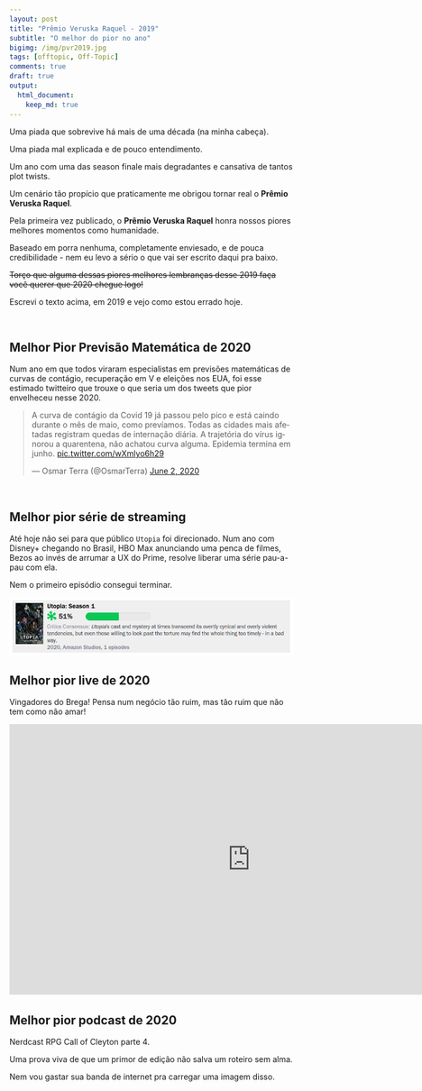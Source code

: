 ```yaml
---
layout: post
title: "Prêmio Veruska Raquel - 2019"
subtitle: "O melhor do pior no ano"
bigimg: /img/pvr2019.jpg
tags: [offtopic, Off-Topic]
comments: true
draft: true
output:
  html_document:
    keep_md: true
---
```


Uma piada que sobrevive há mais de uma década (na minha cabeça).

Uma piada mal explicada e de pouco entendimento.

Um ano com uma das season finale mais degradantes e cansativa de tantos plot twists.

Um cenário tão propício que praticamente me obrigou tornar real o **Prêmio Veruska Raquel**.

Pela primeira vez publicado, o **Prêmio Veruska Raquel** honra nossos piores melhores momentos como humanidade.

Baseado em porra nenhuma, completamente enviesado, e de pouca credibilidade - nem eu levo a sério o que vai ser escrito daqui pra baixo.

<s>Torço que alguma dessas piores melhores lembranças desse 2019 faça você querer que 2020 chegue logo!</s>

Escrevi o texto acima, em 2019 e vejo como estou errado hoje.

</br>

## Melhor Pior Previsão Matemática de 2020

Num ano em que todos viraram especialistas em previsões matemáticas de curvas de contágio, recuperação em V e eleições nos EUA, foi esse estimado twitteiro que trouxe o que seria um dos tweets que pior envelheceu nesse 2020.

<blockquote class="twitter-tweet"><p lang="pt" dir="ltr">A curva de contágio da Covid 19 já passou pelo pico e está caindo durante o mês de maio, como prevíamos. Todas as cidades mais afetadas registram quedas de internação diária. A trajetória do vírus ignorou a quarentena, não achatou curva alguma. Epidemia termina em junho. <a href="https://t.co/wXmlyo6h29">pic.twitter.com/wXmlyo6h29</a></p>&mdash; Osmar Terra (@OsmarTerra) <a href="https://twitter.com/OsmarTerra/status/1267795343460220929?ref_src=twsrc%5Etfw">June 2, 2020</a></blockquote> <script async src="https://platform.twitter.com/widgets.js" charset="utf-8"></script>

</br>

## Melhor pior série de streaming

Até hoje não sei para que público `Utopia` foi direcionado. Num ano com Disney+ chegando no Brasil, HBO Max anunciando uma penca de filmes, Bezos ao invés de arrumar a UX do Prime, resolve liberar uma série pau-a-pau com ela.

Nem o primeiro episódio consegui terminar.

<img src="img/utopia.png">

<br>

## Melhor pior live de 2020

Vingadores do Brega! Pensa num negócio tão ruim, mas tão ruim que não tem como não amar!

<iframe width="853" height="480" src="https://www.youtube.com/embed/jHXG6nPwwiw" frameborder="0" allow="accelerometer; autoplay; clipboard-write; encrypted-media; gyroscope; picture-in-picture" allowfullscreen></iframe>

<br>

## Melhor pior podcast de 2020

Nerdcast RPG Call of Cleyton parte 4.

Uma prova viva de que um primor de edição não salva um roteiro sem alma.

Nem vou gastar sua banda de internet pra carregar uma imagem disso.

